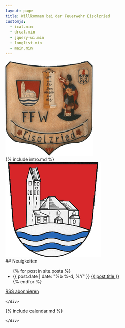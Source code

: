 ```yaml
---
layout: page
title: Willkommen bei der Feuerwehr Eisolzried
customjs:
  - ical.min
  - drcal.min
  - jquery-ui.min
  - longlist.min
  - main.min
---
```


<div class="row">

  <div class="col-md-4">
   <img src="/assets/taferl.png" alt="Taferl Feuerwehr Eisolzried" height="300" width="276"/>
  </div>

<div class="col-md-4" markdown="1">
{% include intro.md %}
</div>

  <div class="col-md-4">
   <img src="/assets/wappen.png" alt="Wappen Bergkirchen" height="300" width="300"/>
  </div>

</div>

<div class="row">

  <div class="col-sm-6">
    <div class="list-group">

<div class="panel-heading" markdown="1">
## Neuigkeiten
<ul id="posts" class="posts">
{% for post in site.posts %}
 <li>
  <span class="post-date">{{ post.date | date: "%b %-d, %Y" }}</span>
  <a class="post-link" href="{{ post.url | prepend: site.baseurl }}">{{ post.title }}</a>
 </li>
{% endfor %}
</ul>
<p><a href="{{ "/feed.xml" | prepend: site.baseurl }}">RSS abonnieren</a></p>
</div>

    </div>
  </div>

  <div class="col-sm-6">
    <div class="list-group">

<div class="panel-heading" markdown="1">
{% include calendar.md %}
</div>

    </div>
  </div>

</div>

